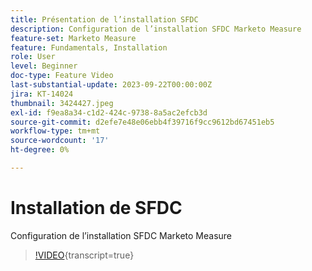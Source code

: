```yaml
---
title: Présentation de l’installation SFDC
description: Configuration de l’installation SFDC Marketo Measure
feature-set: Marketo Measure
feature: Fundamentals, Installation
role: User
level: Beginner
doc-type: Feature Video
last-substantial-update: 2023-09-22T00:00:00Z
jira: KT-14024
thumbnail: 3424427.jpeg
exl-id: f9ea8a34-c1d2-424c-9738-8a5ac2efcb3d
source-git-commit: d2efe7e48e06ebb4f39716f9cc9612bd67451eb5
workflow-type: tm+mt
source-wordcount: '17'
ht-degree: 0%

---
```


# Installation de SFDC

Configuration de l’installation SFDC Marketo Measure

>[!VIDEO](https://video.tv.adobe.com/v/3451807/?learn=on&captions=fre_fr){transcript=true}

